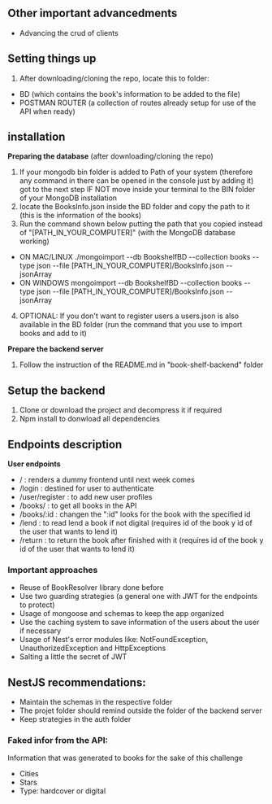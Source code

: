 ## Other important advancedments
- Advancing the crud of clients

## Setting things up
1. After downloading/cloning the repo, locate this to folder:
- BD (which contains the book's information to be added to the file)
- POSTMAN ROUTER (a collection of routes already setup for use of the API when ready)

## installation
__Preparing the database__
(after downloading/cloning the repo) 
1. If your mongodb bin folder is added to Path of your system (therefore any command in there can be opened in the console just by adding it) got to the next step IF NOT move inside your terminal to the BIN folder of your MongoDB installation
2. locate the BooksInfo.json inside the BD folder and copy the path to it (this is the information of the books)
3. Run the command shown below putting the path that you copied instead of "[PATH_IN_YOUR_COMPUTER]" (with the MongoDB database working)
- ON MAC/LINUX ./mongoimport --db BookshelfBD --collection books --type json --file [PATH_IN_YOUR_COMPUTER]/BooksInfo.json --jsonArray
- ON WINDOWS mongoimport --db BookshelfBD --collection books --type json --file [PATH_IN_YOUR_COMPUTER]/BooksInfo.json --jsonArray
4. OPTIONAL: If you don't want to register users a users.json is also available in the BD folder (run the command that you use to import books and add to it)

__Prepare the backend server__
1. Follow the instruction of the README.md in "book-shelf-backend" folder

## Setup the backend
1. Clone or download the project and decompress it if required
2. Npm install to donwload all dependencies

## Endpoints description
__User endpoints__
- / : renders a dummy frontend until next week comes
- /login : destined for user to authenticate
- /user/register : to add new user profiles
- /books/ : to get all books in the API
- /books/:id : changen the ":id" looks for the book with the specified id
- /lend : to read lend a book if not digital (requires id of the book y id of the user that wants to lend it)
- /return : to return the book after finished with it (requires id of the book y id of the user that wants to lend it)

### Important approaches
- Reuse of BookResolver library done before
- Use two guarding strategies (a general one with JWT for the endpoints to protect)
- Usage of mongoose and schemas to keep the app organized
- Use the caching system to save information of the users about the user if necessary
- Usage of Nest's error modules like: NotFoundException, UnauthorizedException and HttpExceptions
- Salting a little the secret of JWT 

## NestJS recommendations:
- Maintain the schemas in the respective folder
- The projet folder should remind outside the folder of the backend server
- Keep strategies in the auth folder

### Faked infor from the API:
Information that was generated to books for the sake of this challenge
- Cities
- Stars
- Type: hardcover or digital